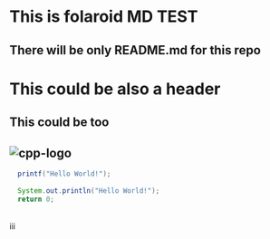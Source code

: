
# This is folaroid MD TEST

## There will be only README.md for this repo

This could be also a header
===

This could be too
---------

![cpp-logo](https://user-images.githubusercontent.com/48283895/199665714-e6dd1d42-2224-4856-a7e9-4fbef9ada5c6.png)
-------

```java
  printf("Hello World!");
  
  System.out.println("Hello World!");
  return 0;
```

||||
 ------- | --- | --
 
 
iii
